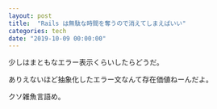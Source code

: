 ```yaml
---
layout: post
title:  "Rails は無駄な時間を奪うので消えてしまえばいい"
categories: tech
date: "2019-10-09 00:00:00"
---
```


少しはまともなエラー表示くらいしたらどうだ。

ありえないほど抽象化したエラー文なんて存在価値ねーんだよ。

クソ雑魚言語め。
